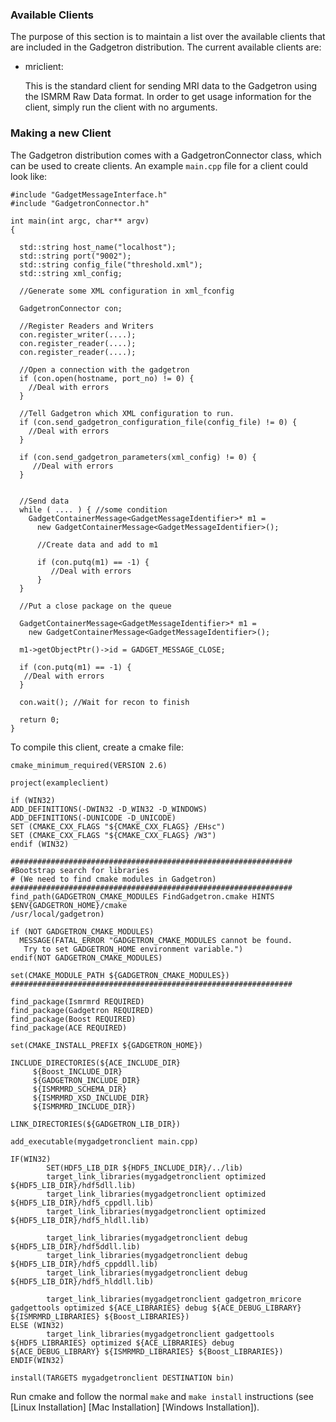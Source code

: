### Available Clients

The purpose of this section is to maintain a list over the available clients that are included in the Gadgetron distribution. The current available clients are:

-   mriclient:

    This is the standard client for sending MRI data to the Gadgetron using the ISMRM Raw Data format. In order to get usage information for the client, simply run the client with no arguments.

### Making a new Client

The Gadgetron distribution comes with a GadgetronConnector class, which can be used to create clients. An example `main.cpp` file for a client could look like:

    #include "GadgetMessageInterface.h"
    #include "GadgetronConnector.h"

    int main(int argc, char** argv)
    {

      std::string host_name("localhost");
      std::string port("9002");
      std::string config_file("threshold.xml");
      std::string xml_config;

      //Generate some XML configuration in xml_fconfig

      GadgetronConnector con;

      //Register Readers and Writers
      con.register_writer(....);
      con.register_reader(....);
      con.register_reader(....);

      //Open a connection with the gadgetron
      if (con.open(hostname, port_no) != 0) {
        //Deal with errors
      }

      //Tell Gadgetron which XML configuration to run.
      if (con.send_gadgetron_configuration_file(config_file) != 0) {
        //Deal with errors
      }

      if (con.send_gadgetron_parameters(xml_config) != 0) {
         //Deal with errors
      }


      //Send data
      while ( .... ) { //some condition
        GadgetContainerMessage<GadgetMessageIdentifier>* m1 =
          new GadgetContainerMessage<GadgetMessageIdentifier>();
          
          //Create data and add to m1

          if (con.putq(m1) == -1) {
             //Deal with errors
          }
      }

      //Put a close package on the queue

      GadgetContainerMessage<GadgetMessageIdentifier>* m1 =
        new GadgetContainerMessage<GadgetMessageIdentifier>();

      m1->getObjectPtr()->id = GADGET_MESSAGE_CLOSE;

      if (con.putq(m1) == -1) {
       //Deal with errors
      }

      con.wait(); //Wait for recon to finish

      return 0;
    }

To compile this client, create a cmake file:

    cmake_minimum_required(VERSION 2.6)

    project(exampleclient)

    if (WIN32)
    ADD_DEFINITIONS(-DWIN32 -D_WIN32 -D_WINDOWS)
    ADD_DEFINITIONS(-DUNICODE -D_UNICODE)
    SET (CMAKE_CXX_FLAGS "${CMAKE_CXX_FLAGS} /EHsc")
    SET (CMAKE_CXX_FLAGS "${CMAKE_CXX_FLAGS} /W3")
    endif (WIN32)

    ###############################################################
    #Bootstrap search for libraries 
    # (We need to find cmake modules in Gadgetron)
    ###############################################################
    find_path(GADGETRON_CMAKE_MODULES FindGadgetron.cmake HINTS
    $ENV{GADGETRON_HOME}/cmake
    /usr/local/gadgetron)

    if (NOT GADGETRON_CMAKE_MODULES)
      MESSAGE(FATAL_ERROR "GADGETRON_CMAKE_MODULES cannot be found. 
       Try to set GADGETRON_HOME environment variable.")
    endif(NOT GADGETRON_CMAKE_MODULES)

    set(CMAKE_MODULE_PATH ${GADGETRON_CMAKE_MODULES})
    ###############################################################

    find_package(Ismrmrd REQUIRED)
    find_package(Gadgetron REQUIRED)
    find_package(Boost REQUIRED)
    find_package(ACE REQUIRED)

    set(CMAKE_INSTALL_PREFIX ${GADGETRON_HOME})

    INCLUDE_DIRECTORIES(${ACE_INCLUDE_DIR} 
         ${Boost_INCLUDE_DIR}
         ${GADGETRON_INCLUDE_DIR}
         ${ISMRMRD_SCHEMA_DIR}
         ${ISMRMRD_XSD_INCLUDE_DIR}
         ${ISMRMRD_INCLUDE_DIR})

    LINK_DIRECTORIES(${GADGETRON_LIB_DIR})

    add_executable(mygadgetronclient main.cpp)

    IF(WIN32)
            SET(HDF5_LIB_DIR ${HDF5_INCLUDE_DIR}/../lib)
            target_link_libraries(mygadgetronclient optimized ${HDF5_LIB_DIR}/hdf5dll.lib)
            target_link_libraries(mygadgetronclient optimized ${HDF5_LIB_DIR}/hdf5_cppdll.lib)
            target_link_libraries(mygadgetronclient optimized ${HDF5_LIB_DIR}/hdf5_hldll.lib)
    
            target_link_libraries(mygadgetronclient debug ${HDF5_LIB_DIR}/hdf5ddll.lib)
            target_link_libraries(mygadgetronclient debug ${HDF5_LIB_DIR}/hdf5_cppddll.lib)
            target_link_libraries(mygadgetronclient debug ${HDF5_LIB_DIR}/hdf5_hlddll.lib)
    
            target_link_libraries(mygadgetronclient gadgetron_mricore gadgettools optimized ${ACE_LIBRARIES} debug ${ACE_DEBUG_LIBRARY} ${ISMRMRD_LIBRARIES} ${Boost_LIBRARIES})
    ELSE (WIN32)
            target_link_libraries(mygadgetronclient gadgettools  ${HDF5_LIBRARIES} optimized ${ACE_LIBRARIES} debug ${ACE_DEBUG_LIBRARY} ${ISMRMRD_LIBRARIES} ${Boost_LIBRARIES})
    ENDIF(WIN32)

    install(TARGETS mygadgetronclient DESTINATION bin)

Run cmake and follow the normal `make` and `make install` instructions (see [Linux Installation] [Mac Installation] [Windows Installation]).